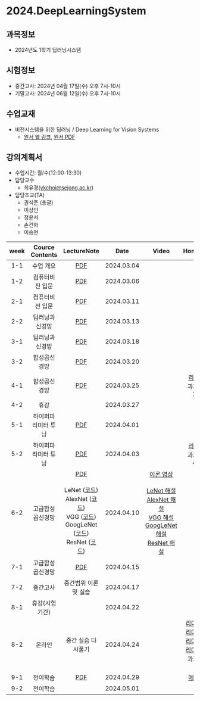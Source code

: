 # 2024.DeepLearningSystem

## 과목정보
- 2024년도 1학기 딥러닝시스템
  
## 시험정보
- 중간고사: 2024년 04월 17일(수) 오후 7시-10시
- 기말고사: 2024년 06월 12일(수) 오후 7시-10시

## 수업교재
- 비전시스템을 위한 딥러닝 / Deep Learning for Vision Systems
  - [원서 웹 링크](https://livebook.manning.com/book/grokking-deep-learning-for-computer-vision/chapter-1/), [원서 PDF](https://github.com/sejongresearch/2023.DeepLearningSystem/blob/main/deep-learning-for-vision-systems.pdf)

## 강의계획서
- 수업시간: 월/수(12:00-13:30) 
- 담당교수
  - 최유경(ykchoi@sejong.ac.kr)
- 담당조교(TA)
  - 권석준 (총괄)
  - 이상인
  - 정윤서
  - 손건화
  - 이승현

| week | Cource Contents | LectureNote | Date | Video | HomeWork |
|:---:|:---:|:---:|:---:|:---:|:---:|
| 1-1 | 수업 개요 | [PDF](https://github.com/sejongresearch/2024.DeepLearningSystem/blob/main/LectureNotes/%5B%E1%84%83%E1%85%B5%E1%86%B8%E1%84%85%E1%85%A5%E1%84%82%E1%85%B5%E1%86%BC%E1%84%89%E1%85%B5%E1%84%89%E1%85%B3%E1%84%90%E1%85%A6%E1%86%B7%5D%5B1%E1%84%8C%E1%85%AE%E1%84%8E%E1%85%A1%5D%20%E1%84%80%E1%85%AA%E1%84%86%E1%85%A9%E1%86%A8%E1%84%89%E1%85%A9%E1%84%80%E1%85%A2%201%E1%84%87%E1%85%AE%20(2024).pdf) | 2024.03.04 |  | | 
| 1-2 | 컴퓨터비전 입문 | [PDF](https://github.com/sejongresearch/2024.DeepLearningSystem/blob/main/LectureNotes/%5B%E1%84%83%E1%85%B5%E1%86%B8%E1%84%85%E1%85%A5%E1%84%82%E1%85%B5%E1%86%BC%E1%84%89%E1%85%B5%E1%84%89%E1%85%B3%E1%84%90%E1%85%A6%E1%86%B7%5D%5B1%E1%84%8C%E1%85%AE%E1%84%8E%E1%85%A1%5D%20%E1%84%8F%E1%85%A5%E1%86%B7%E1%84%91%E1%85%B2%E1%84%90%E1%85%A5%E1%84%87%E1%85%B5%E1%84%8C%E1%85%A5%E1%86%AB%20%E1%84%8B%E1%85%B5%E1%86%B8%E1%84%86%E1%85%AE%E1%86%AB%20(2024)-0311.pdf)| 2024.03.06 | | |
| 2-1 | 컴퓨터비전 입문 | [PDF](https://github.com/sejongresearch/2024.DeepLearningSystem/blob/main/LectureNotes/%5B%E1%84%83%E1%85%B5%E1%86%B8%E1%84%85%E1%85%A5%E1%84%82%E1%85%B5%E1%86%BC%E1%84%89%E1%85%B5%E1%84%89%E1%85%B3%E1%84%90%E1%85%A6%E1%86%B7%5D%5B1%E1%84%8C%E1%85%AE%E1%84%8E%E1%85%A1%5D%20%E1%84%8F%E1%85%A5%E1%86%B7%E1%84%91%E1%85%B2%E1%84%90%E1%85%A5%E1%84%87%E1%85%B5%E1%84%8C%E1%85%A5%E1%86%AB%20%E1%84%8B%E1%85%B5%E1%86%B8%E1%84%86%E1%85%AE%E1%86%AB%20(2024)-0311.pdf)| 2024.03.11 | | |
| 2-2 | 딥러닝과 신경망 | [PDF](https://github.com/sejongresearch/2024.DeepLearningSystem/blob/main/LectureNotes/%5B%E1%84%83%E1%85%B5%E1%86%B8%E1%84%85%E1%85%A5%E1%84%82%E1%85%B5%E1%86%BC%E1%84%89%E1%85%B5%E1%84%89%E1%85%B3%E1%84%90%E1%85%A6%E1%86%B7%5D%5B2%E1%84%8C%E1%85%AE%E1%84%8E%E1%85%A1%5D%20%E1%84%83%E1%85%B5%E1%86%B8%E1%84%85%E1%85%A5%E1%84%82%E1%85%B5%E1%86%BC%E1%84%80%E1%85%AA%20%E1%84%89%E1%85%B5%E1%86%AB%E1%84%80%E1%85%A7%E1%86%BC%E1%84%86%E1%85%A1%E1%86%BC%20(2024)-0318.pdf)| 2024.03.13 | | |
| 3-1 | 딥러닝과 신경망 | [PDF](https://github.com/sejongresearch/2024.DeepLearningSystem/blob/main/LectureNotes/%5B%E1%84%83%E1%85%B5%E1%86%B8%E1%84%85%E1%85%A5%E1%84%82%E1%85%B5%E1%86%BC%E1%84%89%E1%85%B5%E1%84%89%E1%85%B3%E1%84%90%E1%85%A6%E1%86%B7%5D%5B2%E1%84%8C%E1%85%AE%E1%84%8E%E1%85%A1%5D%20%E1%84%83%E1%85%B5%E1%86%B8%E1%84%85%E1%85%A5%E1%84%82%E1%85%B5%E1%86%BC%E1%84%80%E1%85%AA%20%E1%84%89%E1%85%B5%E1%86%AB%E1%84%80%E1%85%A7%E1%86%BC%E1%84%86%E1%85%A1%E1%86%BC%20(2024)-0318.pdf)| 2024.03.18 | | |
| 3-2 | 합성곱신경망 | [PDF](https://github.com/sejongresearch/2024.DeepLearningSystem/blob/main/LectureNotes/%5B%E1%84%83%E1%85%B5%E1%86%B8%E1%84%85%E1%85%A5%E1%84%82%E1%85%B5%E1%86%BC%E1%84%89%E1%85%B5%E1%84%89%E1%85%B3%E1%84%90%E1%85%A6%E1%86%B7%5D%5B3%E1%84%8C%E1%85%AE%E1%84%8E%E1%85%A1%5D%20%E1%84%92%E1%85%A1%E1%86%B8%E1%84%89%E1%85%A5%E1%86%BC%E1%84%80%E1%85%A9%E1%86%B8%E1%84%89%E1%85%B5%E1%86%AB%E1%84%80%E1%85%A7%E1%86%BC%E1%84%86%E1%85%A1%E1%86%BC%20(2024)-0325.pdf)| 2024.03.20 | | |
| 4-1 | 합성곱신경망 | [PDF](https://github.com/sejongresearch/2024.DeepLearningSystem/blob/main/LectureNotes/%5B%E1%84%83%E1%85%B5%E1%86%B8%E1%84%85%E1%85%A5%E1%84%82%E1%85%B5%E1%86%BC%E1%84%89%E1%85%B5%E1%84%89%E1%85%B3%E1%84%90%E1%85%A6%E1%86%B7%5D%5B3%E1%84%8C%E1%85%AE%E1%84%8E%E1%85%A1%5D%20%E1%84%92%E1%85%A1%E1%86%B8%E1%84%89%E1%85%A5%E1%86%BC%E1%84%80%E1%85%A9%E1%86%B8%E1%84%89%E1%85%B5%E1%86%AB%E1%84%80%E1%85%A7%E1%86%BC%E1%84%86%E1%85%A1%E1%86%BC%20(2024)-0325.pdf)| 2024.03.25 | | [리더보드](https://www.kaggle.com/t/e3344dc633234e78966dc51f0f8135ad) <br>과제 마감 3/31 |
| 4-2 | 휴강 | | 2024.03.27 | |  |
| 5-1 | 하이퍼파라미터 튜닝 | [PDF](https://github.com/sejongresearch/2024.DeepLearningSystem/blob/main/LectureNotes/%5B%E1%84%83%E1%85%B5%E1%86%B8%E1%84%85%E1%85%A5%E1%84%82%E1%85%B5%E1%86%BC%E1%84%89%E1%85%B5%E1%84%89%E1%85%B3%E1%84%90%E1%85%A6%E1%86%B7%5D%5B4%E1%84%8C%E1%85%AE%E1%84%8E%E1%85%A1%5D%20%E1%84%83%E1%85%B5%E1%86%B8%E1%84%85%E1%85%A5%E1%84%82%E1%85%B5%E1%86%BC%20%E1%84%91%E1%85%B3%E1%84%85%E1%85%A9%E1%84%8C%E1%85%A6%E1%86%A8%E1%84%90%E1%85%B3%20%E1%84%89%E1%85%B5%E1%84%83%E1%85%A9%E1%86%BC%20%E1%84%80%E1%85%A5%E1%86%AF%E1%84%80%E1%85%B5%E1%84%8B%E1%85%AA%20%E1%84%92%E1%85%A1%E1%84%8B%E1%85%B5%E1%84%91%E1%85%A5%E1%84%91%E1%85%A1%E1%84%85%E1%85%A1%E1%84%86%E1%85%B5%E1%84%90%E1%85%A5%20%E1%84%90%E1%85%B2%E1%84%82%E1%85%B5%E1%86%BC%20(2024)-0401.pdf)| 2024.04.01 | | |
| 5-2 | 하이퍼파라미터 튜닝 | [PDF](https://github.com/sejongresearch/2024.DeepLearningSystem/blob/main/LectureNotes/%5B%E1%84%83%E1%85%B5%E1%86%B8%E1%84%85%E1%85%A5%E1%84%82%E1%85%B5%E1%86%BC%E1%84%89%E1%85%B5%E1%84%89%E1%85%B3%E1%84%90%E1%85%A6%E1%86%B7%5D%5B4%E1%84%8C%E1%85%AE%E1%84%8E%E1%85%A1%5D%20%E1%84%83%E1%85%B5%E1%86%B8%E1%84%85%E1%85%A5%E1%84%82%E1%85%B5%E1%86%BC%20%E1%84%91%E1%85%B3%E1%84%85%E1%85%A9%E1%84%8C%E1%85%A6%E1%86%A8%E1%84%90%E1%85%B3%20%E1%84%89%E1%85%B5%E1%84%83%E1%85%A9%E1%86%BC%20%E1%84%80%E1%85%A5%E1%86%AF%E1%84%80%E1%85%B5%E1%84%8B%E1%85%AA%20%E1%84%92%E1%85%A1%E1%84%8B%E1%85%B5%E1%84%91%E1%85%A5%E1%84%91%E1%85%A1%E1%84%85%E1%85%A1%E1%84%86%E1%85%B5%E1%84%90%E1%85%A5%20%E1%84%90%E1%85%B2%E1%84%82%E1%85%B5%E1%86%BC%20(2024)-0403.pdf)| 2024.04.03 | |  [리더보드](https://www.kaggle.com/t/49433a54b7864351a932c6ba1ee55aca) <br>과제 마감 4/14 |
| 6-2 | 고급합성곱신경망 | [PDF](https://github.com/sejongresearch/2024.DeepLearningSystem/blob/main/LectureNotes/%5B%E1%84%83%E1%85%B5%E1%86%B8%E1%84%85%E1%85%A5%E1%84%82%E1%85%B5%E1%86%BC%E1%84%89%E1%85%B5%E1%84%89%E1%85%B3%E1%84%90%E1%85%A6%E1%86%B7%5D%5B5%E1%84%8C%E1%85%AE%E1%84%8E%E1%85%A1%5D%20%E1%84%80%E1%85%A9%E1%84%80%E1%85%B3%E1%86%B8%E1%84%92%E1%85%A1%E1%86%B8%E1%84%89%E1%85%A5%E1%86%BC%E1%84%80%E1%85%A9%E1%86%B8%E1%84%89%E1%85%B5%E1%86%AB%E1%84%80%E1%85%A7%E1%86%BC%E1%84%86%E1%85%A1%E1%86%BC%E1%84%80%E1%85%AE%E1%84%8C%E1%85%A9%20(2024).pdf) <br> <br> LeNet ([코드](https://www.kaggle.com/code/sukzoon1234/2024-1-dls-w5-lenet/notebook)) <br> AlexNet ([코드](https://www.kaggle.com/code/sukzoon1234/2024-1-dls-w5-alexnet/notebook?scriptVersionId=170429532)) <br> VGG ([코드](https://www.kaggle.com/code/sukzoon1234/2024-1-dls-w5-vgg/notebook?scriptVersionId=170465155)) <br> GoogLeNet ([코드](https://www.kaggle.com/code/sukzoon1234/2024-1-dls-w5-googlenet?scriptVersionId=170481069)) <br> ResNet ([코드](https://www.kaggle.com/code/sukzoon1234/2024-1-dls-w5-resnet?scriptVersionId=171192915))  | 2024.04.10 | [이론 영상](https://youtu.be/wOb1ttAnPb4) <br><br> [LeNet 해설](https://youtu.be/BDYlCCE9uBg) <br> [AlexNet 해설](https://youtu.be/TMqtAiBAT_A) <br> [VGG 해설](https://youtu.be/CArANYAnCBs) <br> [GoogLeNet 해설](https://youtu.be/Hj829SfpPSI) <br> [ResNet 해설](https://youtu.be/8_y_xnnnlKo)  |  |
| 7-1 | 고급합성곱신경망 | [PDF](https://github.com/sejongresearch/2024.DeepLearningSystem/blob/main/LectureNotes/%5B%E1%84%83%E1%85%B5%E1%86%B8%E1%84%85%E1%85%A5%E1%84%82%E1%85%B5%E1%86%BC%E1%84%89%E1%85%B5%E1%84%89%E1%85%B3%E1%84%90%E1%85%A6%E1%86%B7%5D%5B5%E1%84%8C%E1%85%AE%E1%84%8E%E1%85%A1%5D%20%E1%84%80%E1%85%A9%E1%84%80%E1%85%B3%E1%86%B8%E1%84%92%E1%85%A1%E1%86%B8%E1%84%89%E1%85%A5%E1%86%BC%E1%84%80%E1%85%A9%E1%86%B8%E1%84%89%E1%85%B5%E1%86%AB%E1%84%80%E1%85%A7%E1%86%BC%E1%84%86%E1%85%A1%E1%86%BC%E1%84%80%E1%85%AE%E1%84%8C%E1%85%A9%20(2024)-0415.pdf) | 2024.04.15 | |  |
| 7-2 | 중간고사 | 중간범위 이론 및 실습 | 2024.04.17 | | |
| 8-1 | 휴강(시험기간) | | 2024.04.22 | | |
| 8-2 | 온라인 | 중간 실습 다시풀기 | 2024.04.24 | | [리더보드 1](https://www.kaggle.com/t/51de2dde467548d6a243571316f22b1a)<br> [리더보드 2](https://www.kaggle.com/t/8385979c95204651a1f6ffded5521939)<br> [리더보드 3](https://www.kaggle.com/t/ce6c2e0b229a4df9902207a00353aa80)<br> [리더보드 4](https://www.kaggle.com/t/42edd278ea554f98935af86cc6795702)<br> 과제 마감 5/5 |
| 9-1 | 전이학습 | [PDF](https://github.com/sejongresearch/2024.DeepLearningSystem/blob/main/LectureNotes/%5B%E1%84%83%E1%85%B5%E1%86%B8%E1%84%85%E1%85%A5%E1%84%82%E1%85%B5%E1%86%BC%E1%84%89%E1%85%B5%E1%84%89%E1%85%B3%E1%84%90%E1%85%A6%E1%86%B7%5D%5B6%E1%84%8C%E1%85%AE%E1%84%8E%E1%85%A1%5D%20%E1%84%8C%E1%85%A5%E1%86%AB%E1%84%8B%E1%85%B5%E1%84%92%E1%85%A1%E1%86%A8%E1%84%89%E1%85%B3%E1%86%B8%20(2024)-0429.pdf) | 2024.04.29 | | [예제코드](https://www.kaggle.com/code/sukzoon1234/240429-1/notebook) |
| 9-2 | 전이학습 | | 2024.05.01 | | |


